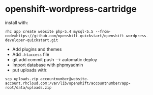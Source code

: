 # openshift-wordpress-cartridge
install with:

`rhc app create website php-5.4 mysql-5.5 --from-code=https://github.com/openshift-quickstart/openshift-wordpress-developer-quickstart.git`

* Add plugins and themes
* Add `.htaccess` file
* git add commit push --> automatic deploy
* Import database with phpmyadmin
* put uploads with: 

`scp uploads.zip accountnumber@website-account.rhcloud.com:/var/lib/openshift/accountnumber/app-root/data/uploads.zip`
